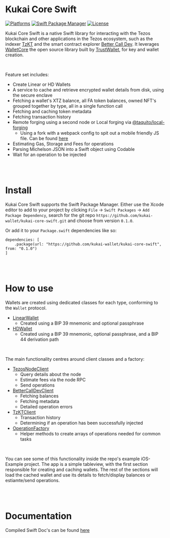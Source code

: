 # Kukai Core Swift

[![Platforms](https://img.shields.io/badge/Platforms-iOS-blue)](https://img.shields.io/badge/Platforms-iOS-blue)
[![Swift Package Manager](https://img.shields.io/badge/Swift_Package_Manager-compatible-orange)](https://img.shields.io/badge/Swift_Package_Manager-compatible-orange)
[![License](https://img.shields.io/badge/license-MIT-green.svg)](https://github.com/kukai-wallet/kukai-core-swift/blob/main/LICENSE)


Kukai Core Swift is a native Swift library for interacting with the Tezos blockchain and other applications in the Tezos ecosystem, such as the indexer [TzKT](https://tzkt.io) and the smart contract explorer [Better Call Dev](https://better-call.dev/). It leverages [WalletCore](https://github.com/trustwallet/wallet-core) the open source library built by [TrustWallet](https://trustwallet.com/), for key and wallet creation.

<br/>

Feature set includes:

- Create Linear or HD Wallets
- A service to cache and retrieve encrypted wallet details from disk, using the secure enclave
- Fetching a wallet's XTZ balance, all FA token balances, owned NFT's grouped together by type, all in a single function call
- Fetching and caching token metadata
- Fetching transaction history
- Remote forging using a second node or Local forging via [@taquito/local-forging](https://github.com/ecadlabs/taquito/tree/master/packages/taquito-local-forging)
  - Using a fork with a webpack config to spit out a mobile friendly JS file. Can be found [here](https://github.com/simonmcl/taquito/tree/feature/mobile_friendly_webpack/packages/taquito-local-forging)
- Estimating Gas, Storage and Fees for operations
- Parsing Michelson JSON into a Swift object using Codable
- Wait for an operation to be injected



<br/>
<br/>

# Install

Kukai Core Swift supports the Swift Package Manager. Either use the Xcode editor to add to your project by clicking `File` -> `Swift Packages` -> `Add Package Dependency`, search for the git repo `https://github.com/kukai-wallet/kukai-core-swift.git` and choose from version `0.1.0`.

Or add it to your `Package.swift` dependencies like so:

```
dependencies: [
    .package(url: "https://github.com/kukai-wallet/kukai-core-swift", from: "0.1.0")
]
```



<br/>
<br/>

# How to use

Wallets are created using dedicated classes for each type, conforming to the `Wallet` protocol.

- [LinearWallet](https://kukai.app/kukai-core-swift/LinearWallet/)
  - Created using a BIP 39 mnemonic and optional passphrase
- [HDWallet](https://kukai.app/kukai-core-swift/HDWallet/)
  - Created using a BIP 39 mnemonic, optional passphrase, and a BIP 44 derivation path

<br/>

The main functionality centres around client classes and a factory:

- [TezosNodeClient](https://kukai.app/kukai-core-swift/TezosNodeClient/)
  - Query details about the node
  - Estimate fees via the node RPC
  - Send operations
- [BetterCallDevClient](https://kukai.app/kukai-core-swift/BetterCallDevClient/)
  - Fetching balances
  - Fetching metadata
  - Detailed operation errors
- [TzKTClient](https://kukai.app/kukai-core-swift/TzKTClient/)
  - Transaction history
  - Determining if an operation has been successfully injected
- [OperationFactory](https://kukai.app/kukai-core-swift/OperationFactory/)
  - Helper methods to create arrays of operations needed for common tasks


<br/>

You can see some of this functionality inside the repo's example iOS-Example project. The app is a simple tableview, with the first section responsible for creating and caching wallets. The rest of the sections will load the cached wallet and use its details to fetch/display balances or estiamte/send operations.



<br/>
<br/>

# Documentation

Compiled Swift Doc's can be found [here](https://kukai-core-swift.kukai.app/)
